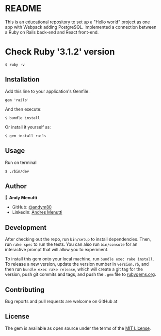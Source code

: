 # README

This is an educational repository to set up a "Hello world" project as one app with Webpack adding PostgreSQL. Implemented a connection between a Ruby on Rails back-end and React front-end.

# Check Ruby '3.1.2' version

	$ ruby -v

## Installation

Add this line to your application's Gemfile:

    gem 'rails'

And then execute:

    $ bundle install

Or install it yourself as:

    $ gem install rails

## Usage

Run on terminal

	$ ./bin/dev

## Author

👤 **Andy Menutti**
- GitHub: [@andym80](https://github.com/andym80)
- LinkedIn: [Andres Menutti](https://www.linkedin.com/in/andres-menutti/)
## Development

After checking out the repo, run `bin/setup` to install dependencies. Then, run `rake spec` to run the tests. You can also run `bin/console` for an interactive prompt that will allow you to experiment.

To install this gem onto your local machine, run `bundle exec rake install`. To release a new version, update the version number in `version.rb`, and then run `bundle exec rake release`, which will create a git tag for the version, push git commits and tags, and push the `.gem` file to [rubygems.org](https://rubygems.org).

## Contributing

Bug reports and pull requests are welcome on GitHub at

## License

The gem is available as open source under the terms of the [MIT License](https://opensource.org/licenses/MIT).
